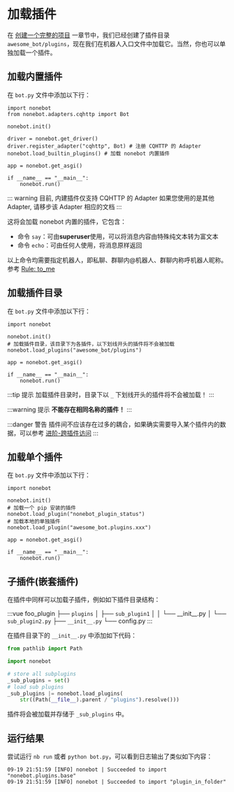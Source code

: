# 加载插件

在 [创建一个完整的项目](creating-a-project) 一章节中，我们已经创建了插件目录 `awesome_bot/plugins`，现在我们在机器人入口文件中加载它。当然，你也可以单独加载一个插件。

## 加载内置插件

在 `bot.py` 文件中添加以下行：

```python{5}
import nonebot
from nonebot.adapters.cqhttp import Bot

nonebot.init()

driver = nonebot.get_driver()
driver.register_adapter("cqhttp", Bot) # 注册 CQHTTP 的 Adapter
nonebot.load_builtin_plugins() # 加载 nonebot 内置插件

app = nonebot.get_asgi()

if __name__ == "__main__":
    nonebot.run()
```

::: warning
目前, 内建插件仅支持 CQHTTP 的 Adapter
如果您使用的是其他 Adapter, 请移步该 Adapter 相应的文档
:::

这将会加载 nonebot 内置的插件，它包含：

- 命令 `say`：可由**superuser**使用，可以将消息内容由特殊纯文本转为富文本
- 命令 `echo`：可由任何人使用，将消息原样返回

以上命令均需要指定机器人，即私聊、群聊内@机器人、群聊内称呼机器人昵称。参考 [Rule: to_me](../api/rule.md#to-me)

## 加载插件目录

在 `bot.py` 文件中添加以下行：

```python{5}
import nonebot

nonebot.init()
# 加载插件目录，该目录下为各插件，以下划线开头的插件将不会被加载
nonebot.load_plugins("awesome_bot/plugins")

app = nonebot.get_asgi()

if __name__ == "__main__":
    nonebot.run()
```

:::tip 提示
加载插件目录时，目录下以 `_` 下划线开头的插件将不会被加载！
:::

:::warning 提示
**不能存在相同名称的插件！**
:::

:::danger 警告
插件间不应该存在过多的耦合，如果确实需要导入某个插件内的数据，可以参考 [进阶-跨插件访问](../advanced/export-and-require.md)
:::

## 加载单个插件

在 `bot.py` 文件中添加以下行：

```python{5,7}
import nonebot

nonebot.init()
# 加载一个 pip 安装的插件
nonebot.load_plugin("nonebot_plugin_status")
# 加载本地的单独插件
nonebot.load_plugin("awesome_bot.plugins.xxx")

app = nonebot.get_asgi()

if __name__ == "__main__":
    nonebot.run()
```

## 子插件(嵌套插件)

在插件中同样可以加载子插件，例如如下插件目录结构：

<!-- prettier-ignore-start -->
:::vue
foo_plugin
├── `plugins`
│   ├── `sub_plugin1`
│   │  └── \_\_init\_\_.py
│   └── `sub_plugin2.py`
├── `__init__.py`
└── config.py
:::
<!-- prettier-ignore-end -->

在插件目录下的 `__init__.py` 中添加如下代码：

```python
from pathlib import Path

import nonebot

# store all subplugins
_sub_plugins = set()
# load sub plugins
_sub_plugins |= nonebot.load_plugins(
    str((Path(__file__).parent / "plugins").resolve()))
```

插件将会被加载并存储于 `_sub_plugins` 中。

## 运行结果

尝试运行 `nb run` 或者 `python bot.py`，可以看到日志输出了类似如下内容：

```plain
09-19 21:51:59 [INFO] nonebot | Succeeded to import "nonebot.plugins.base"
09-19 21:51:59 [INFO] nonebot | Succeeded to import "plugin_in_folder"
```
